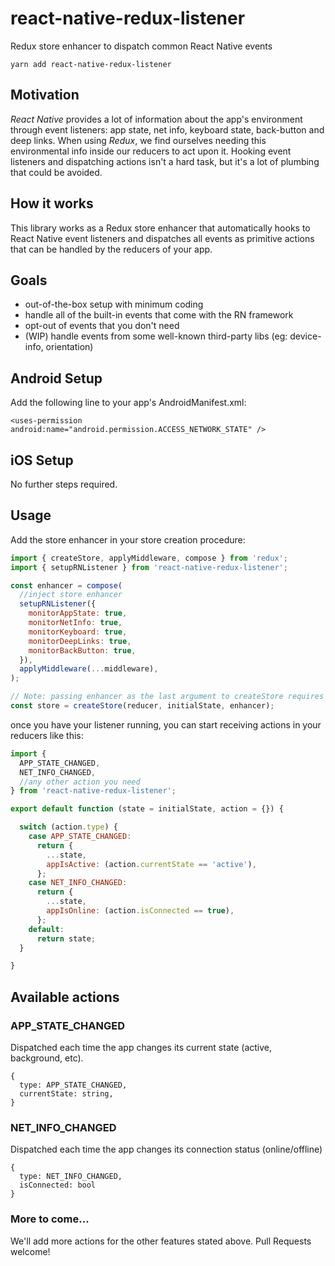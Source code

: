 # react-native-redux-listener
Redux store enhancer to dispatch common React Native events
```
yarn add react-native-redux-listener
```

## Motivation
*React Native* provides a lot of information about the app's environment through event
listeners: app state, net info, keyboard state, back-button and deep links.
When using *Redux*, we find ourselves needing this environmental info inside our
reducers to act upon it. Hooking event listeners and dispatching actions isn't a
hard task, but it's a lot of plumbing that could be avoided.

## How it works
This library works as a Redux store enhancer that automatically hooks to React
Native event listeners and dispatches all events as primitive actions that can
be handled by the reducers of your app.

## Goals
- out-of-the-box setup with minimum coding
- handle all of the built-in events that come with the RN framework
- opt-out of events that you don't need
- (WIP) handle events from some well-known third-party libs (eg: device-info, orientation)

## Android Setup

Add the following line to your app's AndroidManifest.xml:
```
<uses-permission android:name="android.permission.ACCESS_NETWORK_STATE" />
```

## iOS Setup

No further steps required.

## Usage
Add the store enhancer in your store creation procedure:
```js
import { createStore, applyMiddleware, compose } from 'redux';
import { setupRNListener } from 'react-native-redux-listener';

const enhancer = compose(
  //inject store enhancer
  setupRNListener({
    monitorAppState: true,
    monitorNetInfo: true,
    monitorKeyboard: true,
    monitorDeepLinks: true,
    monitorBackButton: true,
  }),
  applyMiddleware(...middleware),
);

// Note: passing enhancer as the last argument to createStore requires redux@>=3.1.0
const store = createStore(reducer, initialState, enhancer);
```
once you have your listener running, you can start receiving actions in your reducers like this:
```js
import {
  APP_STATE_CHANGED,
  NET_INFO_CHANGED,
  //any other action you need
} from 'react-native-redux-listener';

export default function (state = initialState, action = {}) {

  switch (action.type) {
    case APP_STATE_CHANGED:
      return {
        ...state,
        appIsActive: (action.currentState == 'active'),
      };
    case NET_INFO_CHANGED:
      return {
        ...state,
        appIsOnline: (action.isConnected == true),
      };
    default:
      return state;
  }

}
```

## Available actions

### APP_STATE_CHANGED
Dispatched each time the app changes its current state (active, background, etc).
```
{
  type: APP_STATE_CHANGED,
  currentState: string,
}
```

### NET_INFO_CHANGED
Dispatched each time the app changes its connection status (online/offline)
```
{
  type: NET_INFO_CHANGED,
  isConnected: bool
}
```

### More to come...
We'll add more actions for the other features stated above. Pull Requests welcome!
